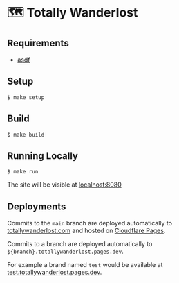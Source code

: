 # 🗺 Totally Wanderlost

## Requirements

- [asdf](https://asdf-vm.com)

## Setup

    $ make setup

## Build

    $ make build

## Running Locally

    $ make run

The site will be visible at [localhost:8080](http://localhost:8080)

## Deployments

Commits to the `main` branch are deployed automatically to [totallywanderlost.com](https://totallywanderlost.com) and hosted on [Cloudflare Pages](https://pages.cloudflare.com/).

Commits to a branch are deployed automatically to `${branch}.totallywanderlost.pages.dev`.

For example a brand named `test` would be available at [test.totallywanderlost.pages.dev](https://test.totallywanderlost.pages.dev).

